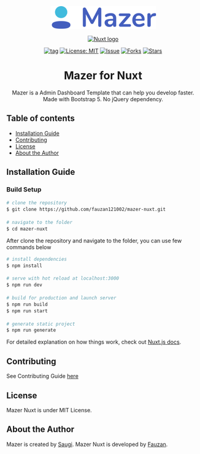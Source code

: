 <p align="center">
  <a href="https://github.com/fauzan121002/mazer-nuxt">
    <img src="./mazer.png" alt="Mazer logo" height="60">
  </a>
</p>

<p align="center">
  <a href="https://github.com/fauzan121002/mazer">
    <img src="https://d33wubrfki0l68.cloudfront.net/6ff34ec8760318b99888ee4b75d1e265170a84b9/6479c/logos/nuxt.svg" alt="Nuxt logo" height="60">
  </a>
</p>

<div align="center">


[![tag](https://img.shields.io/github/tag/fauzan121002/mazer-nuxt.svg)](https://github.com/fauzan121002/mazer-nuxt) [![License: MIT](https://img.shields.io/badge/License-MIT-blue.svg)](https://github.com/fauzan121002/mazer-nuxt/blob/master/LICENSE) [![Issue](https://img.shields.io/github/issues/fauzan121002/mazer-nuxt)](https://img.shields.io/github/issues/fauzan121002/mazer-nuxt) [![Forks](https://img.shields.io/github/forks/fauzan121002/mazer-nuxt)](https://img.shields.io/github/forks/fauzan121002/mazer-nuxt) [![Stars](https://img.shields.io/github/stars/fauzan121002/mazer-nuxt)](https://img.shields.io/github/stars/fauzan121002/mazer-nuxt)

</div>

<h1 align="center">Mazer for Nuxt</h1>

<p align="center">
  Mazer is a Admin Dashboard Template that can help you develop faster. Made with Bootstrap 5. No jQuery dependency.
</p>

## Table of contents

- [Installation Guide](#installation-guide)
- [Contributing](#contributing)
- [License](#license)
- [About the Author](#about-the-author)

## Installation Guide

### Build Setup

```bash
# clone the repository
$ git clone https://github.com/fauzan121002/mazer-nuxt.git

# navigate to the folder
$ cd mazer-nuxt
```

After clone the repository and navigate to the folder, you can use few commands below

```bash
# install dependencies
$ npm install

# serve with hot reload at localhost:3000
$ npm run dev

# build for production and launch server
$ npm run build
$ npm run start

# generate static project
$ npm run generate
```

For detailed explanation on how things work, check out [Nuxt.js docs](https://nuxtjs.org).

## Contributing

See Contributing Guide [here](./CONTRIBUTING.md)

## License
Mazer Nuxt is under MIT License.

## About the Author
Mazer is created by <a href="https://ahmadsaugi.com">Saugi</a>. 
Mazer Nuxt is developed by <a href="#">Fauzan</a>.
